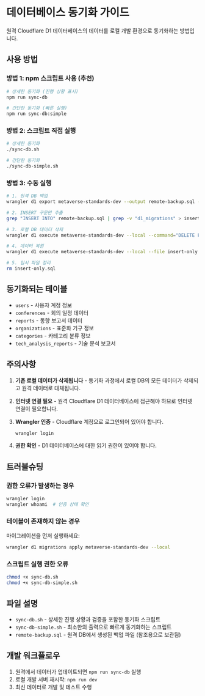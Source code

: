 # 데이터베이스 동기화 가이드

원격 Cloudflare D1 데이터베이스의 데이터를 로컬 개발 환경으로 동기화하는 방법입니다.

## 사용 방법

### 방법 1: npm 스크립트 사용 (추천)

```bash
# 상세한 동기화 (진행 상황 표시)
npm run sync-db

# 간단한 동기화 (빠른 실행)
npm run sync-db:simple
```

### 방법 2: 스크립트 직접 실행

```bash
# 상세한 동기화
./sync-db.sh

# 간단한 동기화
./sync-db-simple.sh
```

### 방법 3: 수동 실행

```bash
# 1. 원격 DB 백업
wrangler d1 export metaverse-standards-dev --output remote-backup.sql --remote

# 2. INSERT 구문만 추출
grep "INSERT INTO" remote-backup.sql | grep -v "d1_migrations" > insert-only.sql

# 3. 로컬 DB 데이터 삭제
wrangler d1 execute metaverse-standards-dev --local --command="DELETE FROM users; DELETE FROM conferences; DELETE FROM reports; DELETE FROM organizations; DELETE FROM categories; DELETE FROM tech_analysis_reports;"

# 4. 데이터 복원
wrangler d1 execute metaverse-standards-dev --local --file insert-only.sql

# 5. 임시 파일 정리
rm insert-only.sql
```

## 동기화되는 테이블

- `users` - 사용자 계정 정보
- `conferences` - 회의 일정 데이터
- `reports` - 동향 보고서 데이터
- `organizations` - 표준화 기구 정보
- `categories` - 카테고리 분류 정보
- `tech_analysis_reports` - 기술 분석 보고서

## 주의사항

1. **기존 로컬 데이터가 삭제됩니다** - 동기화 과정에서 로컬 DB의 모든 데이터가 삭제되고 원격 데이터로 대체됩니다.

2. **인터넷 연결 필요** - 원격 Cloudflare D1 데이터베이스에 접근해야 하므로 인터넷 연결이 필요합니다.

3. **Wrangler 인증** - Cloudflare 계정으로 로그인되어 있어야 합니다.
   ```bash
   wrangler login
   ```

4. **권한 확인** - D1 데이터베이스에 대한 읽기 권한이 있어야 합니다.

## 트러블슈팅

### 권한 오류가 발생하는 경우
```bash
wrangler login
wrangler whoami  # 인증 상태 확인
```

### 테이블이 존재하지 않는 경우
마이그레이션을 먼저 실행하세요:
```bash
wrangler d1 migrations apply metaverse-standards-dev --local
```

### 스크립트 실행 권한 오류
```bash
chmod +x sync-db.sh
chmod +x sync-db-simple.sh
```

## 파일 설명

- `sync-db.sh` - 상세한 진행 상황과 검증을 포함한 동기화 스크립트
- `sync-db-simple.sh` - 최소한의 출력으로 빠르게 동기화하는 스크립트
- `remote-backup.sql` - 원격 DB에서 생성된 백업 파일 (참조용으로 보관됨)

## 개발 워크플로우

1. 원격에서 데이터가 업데이트되면 `npm run sync-db` 실행
2. 로컬 개발 서버 재시작: `npm run dev`
3. 최신 데이터로 개발 및 테스트 수행